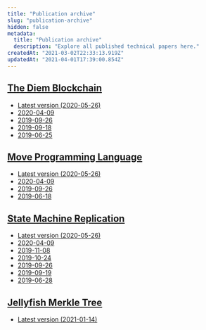 ```yaml
---
title: "Publication archive"
slug: "publication-archive"
hidden: false
metadata: 
  title: "Publication archive"
  description: "Explore all published technical papers here."
createdAt: "2021-03-02T22:33:13.919Z"
updatedAt: "2021-04-01T17:39:00.854Z"
---
```


<div class="archiveContainer">
	<section>
		<h2><a href="/main/docs/move-paper">The Diem Blockchain</a></h2>
		<ul>
			<li><a href="https://diem-developers-components.netlify.app/papers/the-diem-blockchain/2020-05-26.pdf">Latest version (2020-05-26)</a>
			</li>
			<li><a href="https://diem-developers-components.netlify.app/papers/the-diem-blockchain/2020-04-09.pdf">2020-04-09</a>
			</li>
			<li><a href="https://diem-developers-components.netlify.app/papers/the-diem-blockchain/2019-09-26.pdf">2019-09-26</a>
			</li>
			<li><a href="https://diem-developers-components.netlify.app/papers/the-diem-blockchain/2019-09-18.pdf">2019-09-18</a>
			</li>
			<li><a href="https://diem-developers-components.netlify.app/papers/the-diem-blockchain/2019-06-25.pdf">2019-06-25</a>
			</li>
		</ul>
	</section>
	<section>
		<h2><a href="/main/docs/the-diem-blockchain-paper">Move Programming Language</a></h2>
		<ul>
			<li><a href="https://diem-developers-components.netlify.app/papers/diem-move-a-language-with-programmable-resources/2020-05-26.pdf">Latest version (2020-05-26)</a>
			</li>
			<li><a href="https://diem-developers-components.netlify.app/papers/diem-move-a-language-with-programmable-resources/2020-04-09.pdf">2020-04-09</a>
			</li>
			<li><a href="https://diem-developers-components.netlify.app/papers/diem-move-a-language-with-programmable-resources/2019-09-26.pdf">2019-09-26</a>
			</li>
			<li><a href="https://diem-developers-components.netlify.app/papers/diem-move-a-language-with-programmable-resources/2019-06-18.pdf">2019-06-18</a>
			</li>
		</ul>
	</section>
	<section>
		<h2><a href="/main/docs/state-machine-replication-paper">State Machine Replication</a></h2>
		<ul>
			<li><a href="https://diem-developers-components.netlify.app/papers/diem-consensus-state-machine-replication-in-the-diem-blockchain/2020-05-26.pdf">Latest version (2020-05-26)</a>
			</li>
			<li><a href="https://diem-developers-components.netlify.app/papers/diem-consensus-state-machine-replication-in-the-diem-blockchain/2020-04-09.pdf">2020-04-09</a>
			</li>
			<li><a href="https://diem-developers-components.netlify.app/papers/diem-consensus-state-machine-replication-in-the-diem-blockchain/2019-11-08.pdf">2019-11-08</a>
			</li>
			<li><a href="https://diem-developers-components.netlify.app/papers/diem-consensus-state-machine-replication-in-the-diem-blockchain/2019-10-24.pdf">2019-10-24</a>
			</li>
			<li><a href="https://diem-developers-components.netlify.app/papers/diem-consensus-state-machine-replication-in-the-diem-blockchain/2019-09-26.pdf">2019-09-26</a>
			</li>
			<li><a href="https://diem-developers-components.netlify.app/papers/diem-consensus-state-machine-replication-in-the-diem-blockchain/2019-09-19.pdf">2019-09-19</a>
			</li>
			<li><a href="https://diem-developers-components.netlify.app/papers/diem-consensus-state-machine-replication-in-the-diem-blockchain/2019-06-28.pdf">2019-06-28</a>
			</li>
		</ul>
	</section>
  <section>
		<h2>
      <a href="/main/docs/jellyfish-merkle-tree-paper">Jellyfish Merkle Tree
      </a>
    </h2>
		<ul>
			<li>
        <a href="https://diem-developers-components.netlify.app/papers/jellyfish-merkle-tree/2021-01-14.pdf">Latest version (2021-01-14)
        </a>
			</li>
		</ul>
	</section>
</div>